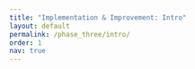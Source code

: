 ```yaml
---
title: "Implementation & Improvement: Intro"
layout: default
permalink: /phase_three/intro/
order: 1
nav: true
---
```

